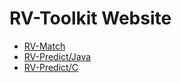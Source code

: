 # RV-Toolkit Website

* [RV-Match](./match/README.md)
* [RV-Predict/Java](./predict/java/README.md)
* [RV-Predict/C](./predict/c/README.md)